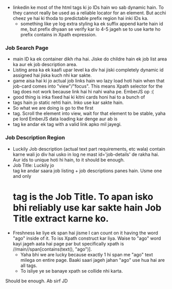 - linkedin ke most of the html tags ki jo IDs hain wo sab dynamic hain. To they cannot really be used as a reliable locator for an element. But acchi cheez ye hai ki thoda to predictable prefix region hai inki IDs ka. 
    - something like ye log extra styling ka ek suffix append karte hain id me, but prefix dhyaan se verify kar lo 4-5 jageh se to use karte ho prefix contains in Xpath expression.

### Job Search Page
- main ID ka ek container dikh rha hai. Jiske do childre hain ek job list area ka aur ek job description area.
- Listing area ka ek kaafi upar level ka div hai jiski completely dynamic id assigned hai jiska kuch nhi kar sakte. 
- game aisa hai ki jo actual job links hain wo lazy load hoti hain when that job-card comes into "view"/"focus". This means Xpath selector for the <a> tag does not work because link hai hi nahi waha pe. EmberJS op :(
- good thing is inka fixed hai ki kitni cards honi hai to a bunch of <li> tags hain jo static rehti hain. Inko use kar sakte hain. 
- So what we are doing is go to the first <li> tag. Scroll the element into view, wait for that element to be stable, yaha pe lord EmberJS data loading kar denge aur ab is <li> tag ke andar ek <a> tag with a valid link apko mil jayegi. 

### Job Description Region
- Luckily Job description (actual text part requirements, etc wala) contain karne wali jo div hai usko in log ne mast id='job-details' de rakha hai. Aur ids to unique hoti hi hain, to it should be enough.
- Job Title: Luckily jo <main> tag ke andar saara job listing + job descriptions panes hain. Usme one and only <h1> tag is the Job Title. To apan isko bhi reliably use kar sakte hain Job Title extract karne ko.
- Freshness ke liye ek span hai jisme I can count on it having the word "ago" inside of it. To iss Xpath construct kar liya. Waise to "ago" word kayi jageh aata hai page par but specifically xpath is //main//span[contains(text(), "ago")]. 
    - Yaha bhi we are lucky because exactly 1 hi span me "ago" text milega on entire page. Baaki saari jageh jahan "ago" use hua hai are all <time> tags. 
    - To isliye ye <span> se banaye xpath se collide nhi karta. 

Should be enough. Ab sirf JD 